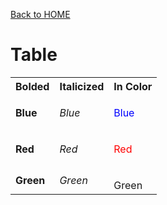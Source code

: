 <!DOCTYPE html>
<html>

  <a href="https://github.com/camryngelliott/Final-Project-Spring-2023">Back to HOME</a>

  <head>
  <h1>Table</h1>
  </head>
  
<body>

<table>
  <tr>
    <th>Bolded</th>
    <th>Italicized</th>
    <th>In Color</th>
  </tr>
  <tr>
    <td><b>Blue</b></td>
    <td><i>Blue</i></td>
    <td><p style="color:blue;">Blue</p></td>
  </tr>
  <tr>
    <td><b>Red</b></td>
    <td><i>Red</i></td>
    <td><p style="color:red;">Red</p></td>
  </tr>
  <tr>
    <td><b>Green</b></td>
    <td><i>Green</i></td>
  <td><p style="color:green;"></p>Green</td>
  </tr>
</table>
  
  </body>
  </html>
